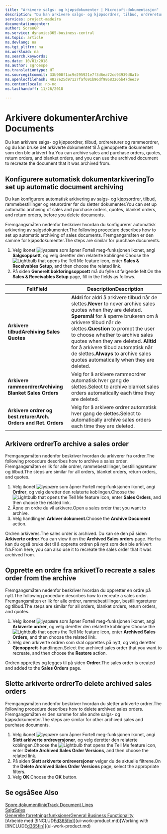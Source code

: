```yaml
---
title: "Arkivere salgs- og kjøpsdokumenter | Microsoft-dokumentasjon"
description: "Du kan arkivere salgs- og kjøpsordrer, tilbud, ordrereturer og rammeordrer, og du kan bruke det arkiverte dokumentet til å gjenopprette dokumentet som den ble arkivert fra."
services: project-madeira
documentationcenter: 
author: SorenGP
ms.service: dynamics365-business-central
ms.topic: article
ms.devlang: na
ms.tgt_pltfrm: na
ms.workload: na
ms.search.keywords: 
ms.date: 10/01/2018
ms.author: sgroespe
ms.translationtype: HT
ms.sourcegitcommit: 33b900f1ac9e295921e7f3d6ea72cc93939d8a1b
ms.openlocfilehash: 4827e25d97127faf691b96df9868320bb47dee39
ms.contentlocale: nb-no
ms.lasthandoff: 11/26/2018

---
```

# <a name="archive-documents"></a><span data-ttu-id="8979d-103">Arkivere dokumenter</span><span class="sxs-lookup"><span data-stu-id="8979d-103">Archive Documents</span></span>
<span data-ttu-id="8979d-104">Du kan arkivere salgs- og kjøpsordrer, tilbud, ordrereturer og rammeordrer, og du kan bruke det arkiverte dokumentet til å gjenopprette dokumentet som den ble arkivert fra.</span><span class="sxs-lookup"><span data-stu-id="8979d-104">You can archive sales and purchase orders, quotes, return orders, and blanket orders, and you can use the archived document to recreate the document that it was archived from.</span></span>

## <a name="to-set-up-automatic-document-archiving"></a><span data-ttu-id="8979d-105">Konfigurere automatisk dokumentarkivering</span><span class="sxs-lookup"><span data-stu-id="8979d-105">To set up automatic document archiving</span></span>  
<span data-ttu-id="8979d-106">Du kan konfigurere automatisk arkivering av salgs- og kjøpsordrer, tilbud, rammebestillinger og returordrer før du sletter dokumenter.</span><span class="sxs-lookup"><span data-stu-id="8979d-106">You can set up automatic archiving of sales and purchase orders, quotes, blanket orders, and return orders, before you delete documents.</span></span>

<span data-ttu-id="8979d-107">Fremgangsmåten nedenfor beskriver hvordan du konfigurerer automatisk arkivering av salgsdokumenter.</span><span class="sxs-lookup"><span data-stu-id="8979d-107">The following procedure describes how to set up automatic archiving of sales documents.</span></span> <span data-ttu-id="8979d-108">Fremgangsmåten er den samme for kjøpsdokumenter.</span><span class="sxs-lookup"><span data-stu-id="8979d-108">The steps are similar for purchase documents.</span></span>
1.  <span data-ttu-id="8979d-109">Velg ikonet ![lyspære som åpner Fortell meg-funksjonen](media/ui-search/search_small.png "Fortell hva du vil gjøre") ikonet, angi **Salgsoppsett**, og velg deretter den relaterte koblingen.</span><span class="sxs-lookup"><span data-stu-id="8979d-109">Choose the ![Lightbulb that opens the Tell Me feature](media/ui-search/search_small.png "Tell me what you want to do") icon, enter **Sales & Receivables Setup**, and then choose the related link.</span></span>
2. <span data-ttu-id="8979d-110">På siden **Generelt bokføringsoppsett** må du fylle ut følgende felt.</span><span class="sxs-lookup"><span data-stu-id="8979d-110">On the **Sales & Receivables Setup** page, fill in the fields as follows.</span></span>

|<span data-ttu-id="8979d-111">Felt</span><span class="sxs-lookup"><span data-stu-id="8979d-111">Field</span></span>|<span data-ttu-id="8979d-112">Description</span><span class="sxs-lookup"><span data-stu-id="8979d-112">Description</span></span>|
|-----|-----------|
|<span data-ttu-id="8979d-113">**Arkivere tilbud**</span><span class="sxs-lookup"><span data-stu-id="8979d-113">**Archiving Sales Quotes**</span></span>|<span data-ttu-id="8979d-114">**Aldri** for aldri å arkivere tilbud når de slettes.</span><span class="sxs-lookup"><span data-stu-id="8979d-114">**Never** to never archive sales quotes when they are deleted.</span></span> <span data-ttu-id="8979d-115">**Spørsmål** for å spørre brukeren om å arkivere tilbud når de slettes.</span><span class="sxs-lookup"><span data-stu-id="8979d-115">**Question** to prompt the user to choose whether to archive sales quotes when they are deleted.</span></span> <span data-ttu-id="8979d-116">**Alltid** for å arkivere tilbud automatisk når de slettes.</span><span class="sxs-lookup"><span data-stu-id="8979d-116">**Always** to archive sales quotes automatically when they are deleted.</span></span>|
|<span data-ttu-id="8979d-117">**Arkivere rammeordrer**</span><span class="sxs-lookup"><span data-stu-id="8979d-117">**Archiving Blanket Sales Orders**</span></span>|<span data-ttu-id="8979d-118">Velg for å arkivere rammeordrer automatisk hver gang de slettes.</span><span class="sxs-lookup"><span data-stu-id="8979d-118">Select to archive blanket sales orders automatically each time they are deleted.</span></span>|
|<span data-ttu-id="8979d-119">**Arkivere ordrer og best.returer**</span><span class="sxs-lookup"><span data-stu-id="8979d-119">**Arch. Orders and Ret. Orders**</span></span>|<span data-ttu-id="8979d-120">Velg for å arkivere ordrer automatisk hver gang de slettes.</span><span class="sxs-lookup"><span data-stu-id="8979d-120">Select to automatically archive sales orders each time they are deleted.</span></span>|

## <a name="to-archive-a-sales-order"></a><span data-ttu-id="8979d-121">Arkivere ordrer</span><span class="sxs-lookup"><span data-stu-id="8979d-121">To archive a sales order</span></span>
<span data-ttu-id="8979d-122">Fremgangsmåten nedenfor beskriver hvordan du arkiverer fra ordrer.</span><span class="sxs-lookup"><span data-stu-id="8979d-122">The following procedure describes how to archive a sales order.</span></span> <span data-ttu-id="8979d-123">Fremgangsmåten er lik for alle ordrer, rammebestillinger, bestillingsreturer og tilbud.</span><span class="sxs-lookup"><span data-stu-id="8979d-123">The steps are similar for all orders, blanket orders, return orders, and quotes.</span></span>

1.  <span data-ttu-id="8979d-124">Velg ikonet ![lyspære som åpner Fortell meg-funksjonen](media/ui-search/search_small.png "Fortell hva du vil gjøre") ikonet, angi **Ordrer**, og velg deretter den relaterte koblingen.</span><span class="sxs-lookup"><span data-stu-id="8979d-124">Choose the ![Lightbulb that opens the Tell Me feature](media/ui-search/search_small.png "Tell me what you want to do") icon, enter **Sales Orders**, and then choose the related link.</span></span>  
2.  <span data-ttu-id="8979d-125">Åpne en ordre du vil arkivere.</span><span class="sxs-lookup"><span data-stu-id="8979d-125">Open a sales order that you want to archive.</span></span>  
3.  <span data-ttu-id="8979d-126">Velg handlingen **Arkiver dokument**.</span><span class="sxs-lookup"><span data-stu-id="8979d-126">Choose the **Archive Document** action.</span></span>

<span data-ttu-id="8979d-127">Ordren arkiveres.</span><span class="sxs-lookup"><span data-stu-id="8979d-127">The sales order is archived.</span></span> <span data-ttu-id="8979d-128">Du kan se den på siden **Arkiverte ordrer**.</span><span class="sxs-lookup"><span data-stu-id="8979d-128">You can view it on the **Archived Sales orders** page.</span></span> <span data-ttu-id="8979d-129">Herfra kan du også bruke det til å opprette ordren på nytt som den ble arkivert fra.</span><span class="sxs-lookup"><span data-stu-id="8979d-129">From here, you can also use it to recreate the sales order that it was archived from.</span></span>

## <a name="to-recreate-a-sales-order-from-the-archive"></a><span data-ttu-id="8979d-130">Opprette en ordre fra arkivet</span><span class="sxs-lookup"><span data-stu-id="8979d-130">To recreate a sales order from the archive</span></span>
<span data-ttu-id="8979d-131">Fremgangsmåten nedenfor beskriver hvordan du oppretter en ordre på nytt.</span><span class="sxs-lookup"><span data-stu-id="8979d-131">The following procedure describes how to recreate a sales order.</span></span> <span data-ttu-id="8979d-132">Fremgangsmåten er lik for alle ordrer, rammebestillinger, bestillingsreturer og tilbud.</span><span class="sxs-lookup"><span data-stu-id="8979d-132">The steps are similar for all orders, blanket orders, return orders, and quotes.</span></span>

1.  <span data-ttu-id="8979d-133">Velg ikonet ![lyspære som åpner Fortell meg-funksjonen](media/ui-search/search_small.png "Fortell hva du vil gjøre") ikonet, angi **Arkiverte ordrer**, og velg deretter den relaterte koblingen.</span><span class="sxs-lookup"><span data-stu-id="8979d-133">Choose the ![Lightbulb that opens the Tell Me feature](media/ui-search/search_small.png "Tell me what you want to do") icon, enter **Archived Sales Orders**, and then choose the related link.</span></span>
2.  <span data-ttu-id="8979d-134">Velg den arkiverte ordren som skal opprettes på nytt, og velg deretter **Gjenopprett**-handlingen.</span><span class="sxs-lookup"><span data-stu-id="8979d-134">Select the archived sales order that you want to recreate, and then choose the **Restore** action.</span></span>  

<span data-ttu-id="8979d-135">Ordren opprettes og legges til på siden **Ordrer**.</span><span class="sxs-lookup"><span data-stu-id="8979d-135">The sales order is created and added to the **Sales Orders** page.</span></span>

## <a name="to-delete-archived-sales-orders"></a><span data-ttu-id="8979d-136">Slette arkiverte ordrer</span><span class="sxs-lookup"><span data-stu-id="8979d-136">To delete archived sales orders</span></span>
<span data-ttu-id="8979d-137">Fremgangsmåten nedenfor beskriver hvordan du sletter arkiverte ordrer.</span><span class="sxs-lookup"><span data-stu-id="8979d-137">The following procedure describes how to delete archived sales orders.</span></span> <span data-ttu-id="8979d-138">Fremgangsmåten er den samme for alle andre salgs- og kjøpsdokumenter.</span><span class="sxs-lookup"><span data-stu-id="8979d-138">The steps are similar for other archived sales and purchase documents.</span></span>

1.  <span data-ttu-id="8979d-139">Velg ikonet ![lyspære som åpner Fortell meg-funksjonen](media/ui-search/search_small.png "Fortell hva du vil gjøre") ikonet, angi **Slett arkiverte ordreversjoner**, og velg deretter den relaterte koblingen.</span><span class="sxs-lookup"><span data-stu-id="8979d-139">Choose the ![Lightbulb that opens the Tell Me feature](media/ui-search/search_small.png "Tell me what you want to do") icon, enter **Delete Archived Sales Order Versions**, and then choose the related link.</span></span>  
2.  <span data-ttu-id="8979d-140">På siden **Slett arkiverte ordreversjoner** velger du de aktuelle filtrene.</span><span class="sxs-lookup"><span data-stu-id="8979d-140">On the **Delete Archived Sales Order Versions** page, select the appropriate filters.</span></span>  
3.  <span data-ttu-id="8979d-141">Velg **OK**.</span><span class="sxs-lookup"><span data-stu-id="8979d-141">Choose the **OK** button.</span></span>

## <a name="see-also"></a><span data-ttu-id="8979d-142">Se også</span><span class="sxs-lookup"><span data-stu-id="8979d-142">See Also</span></span>
[<span data-ttu-id="8979d-143">Spore dokumentlinje</span><span class="sxs-lookup"><span data-stu-id="8979d-143">Track Document Lines</span></span>](across-how-to-track-document-lines.md)  
[<span data-ttu-id="8979d-144">Salg</span><span class="sxs-lookup"><span data-stu-id="8979d-144">Sales</span></span>](sales-manage-sales.md)  
[<span data-ttu-id="8979d-145">Generelle forretningsfunksjoner</span><span class="sxs-lookup"><span data-stu-id="8979d-145">General Business Functionality</span></span>](ui-across-business-areas.md)  
<span data-ttu-id="8979d-146">[Arbeide med [!INCLUDE[d365fin](includes/d365fin_md.md)]](ui-work-product.md)</span><span class="sxs-lookup"><span data-stu-id="8979d-146">[Working with [!INCLUDE[d365fin](includes/d365fin_md.md)]](ui-work-product.md)</span></span>

